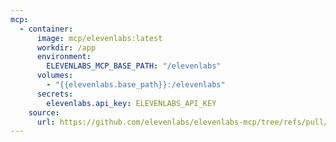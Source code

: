 ```yaml
---
mcp:
  - container:
      image: mcp/elevenlabs:latest
      workdir: /app
      environment:
        ELEVENLABS_MCP_BASE_PATH: "/elevenlabs"
      volumes:
        - "{{elevenlabs.base_path}}:/elevenlabs"
      secrets:
        elevenlabs.api_key: ELEVENLABS_API_KEY
    source:
      url: https://github.com/elevenlabs/elevenlabs-mcp/tree/refs/pull/17/merge
---
```

